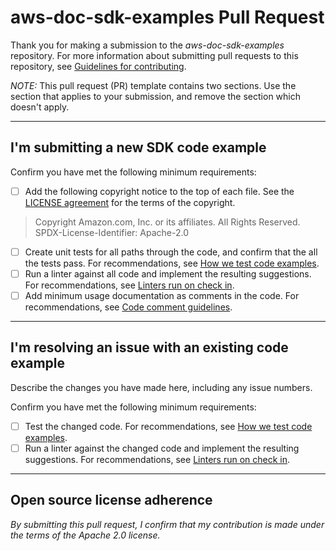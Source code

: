 # aws-doc-sdk-examples Pull Request

Thank you for making a submission to the *aws-doc-sdk-examples* repository. For more information about submitting pull requests to this repository, see [Guidelines for contributing](https://github.com/awsdocs/aws-doc-sdk-examples/blob/main/CONTRIBUTING.md).

*NOTE:* This pull request (PR) template contains two sections. Use the section that applies to your submission, and remove the section which doesn't apply.
***
## I'm submitting a new SDK code example

Confirm you have met the following minimum requirements:

- [ ] Add the following copyright notice to the top of each file. See the [LICENSE agreement](https://github.com/awsdocs/aws-doc-sdk-examples/blob/main/LICENSE) for the terms of the copyright. 
>Copyright Amazon.com, Inc. or its affiliates. All Rights Reserved.\
>SPDX-License-Identifier: Apache-2.0
- [ ] Create unit tests for all paths through the code, and confirm that the all the tests pass. For recommendations, see [How we test code examples](https://github.com/awsdocs/aws-doc-sdk-examples/wiki/Code-quality-guidelines---testing-and-linting#how-we-test-code-examples).
- [ ] Run a linter against all code and implement the resulting suggestions. For recommendations, see [Linters run on check in](https://github.com/awsdocs/aws-doc-sdk-examples/wiki/Code-quality-guidelines---testing-and-linting#linters-run-on-check-in).
- [ ] Add minimum usage documentation as comments in the code. For recommendations, see [Code comment guidelines](https://github.com/awsdocs/aws-doc-sdk-examples/wiki/Code-comment-guidelines).
***
## I'm resolving an issue with an existing code example

Describe the changes you have made here, including any issue numbers.

Confirm you have met the following minimum requirements:

- [ ] Test the changed code. For recommendations, see [How we test code examples](https://github.com/awsdocs/aws-doc-sdk-examples/wiki/Code-quality-guidelines---testing-and-linting#how-we-test-code-examples).
- [ ] Run a linter against the changed code and implement the resulting suggestions. For recommendations, see [Linters run on check in](https://github.com/awsdocs/aws-doc-sdk-examples/wiki/Code-quality-guidelines---testing-and-linting#linters-run-on-check-in).
***
## Open source license adherence

_By submitting this pull request, I confirm that my contribution is made under the terms of the Apache 2.0 license._
